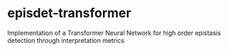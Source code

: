 # episdet-transformer
Implementation of a Transformer Neural Network for high order epistasis detection through interpretation metrics
